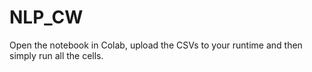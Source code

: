 # NLP_CW

Open the notebook in Colab, upload the CSVs to your runtime and then simply run all the cells.
